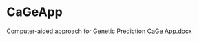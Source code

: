 # CaGeApp
Computer-aided approach for Genetic Prediction
[CaGe App.docx](https://github.com/JanaSchwarzerova/CaGeApp/files/10551306/CaGe.App.docx)
